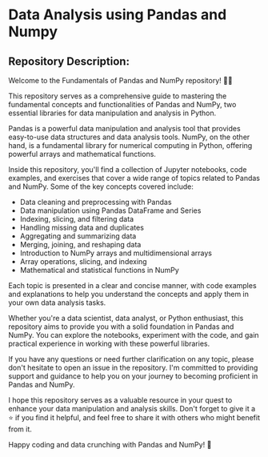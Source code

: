 # Data Analysis using Pandas and Numpy

## Repository Description:

Welcome to the Fundamentals of Pandas and NumPy repository! 🐼🧮

This repository serves as a comprehensive guide to mastering the fundamental concepts and functionalities of Pandas and NumPy, two essential libraries for data manipulation and analysis in Python.

Pandas is a powerful data manipulation and analysis tool that provides easy-to-use data structures and data analysis tools. NumPy, on the other hand, is a fundamental library for numerical computing in Python, offering powerful arrays and mathematical functions.

Inside this repository, you'll find a collection of Jupyter notebooks, code examples, and exercises that cover a wide range of topics related to Pandas and NumPy. Some of the key concepts covered include:

- Data cleaning and preprocessing with Pandas
- Data manipulation using Pandas DataFrame and Series
- Indexing, slicing, and filtering data
- Handling missing data and duplicates
- Aggregating and summarizing data
- Merging, joining, and reshaping data
- Introduction to NumPy arrays and multidimensional arrays
- Array operations, slicing, and indexing
- Mathematical and statistical functions in NumPy
  
Each topic is presented in a clear and concise manner, with code examples and explanations to help you understand the concepts and apply them in your own data analysis tasks.

Whether you're a data scientist, data analyst, or Python enthusiast, this repository aims to provide you with a solid foundation in Pandas and NumPy. You can explore the notebooks, experiment with the code, and gain practical experience in working with these powerful libraries.

If you have any questions or need further clarification on any topic, please don't hesitate to open an issue in the repository. I'm committed to providing support and guidance to help you on your journey to becoming proficient in Pandas and NumPy.

I hope this repository serves as a valuable resource in your quest to enhance your data manipulation and analysis skills. Don't forget to give it a ⭐️ if you find it helpful, and feel free to share it with others who might benefit from it.

Happy coding and data crunching with Pandas and NumPy! 🚀
